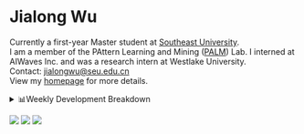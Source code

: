 #  Jialong Wu

Currently a first-year Master student at [Southeast University](https://www.seu.edu.cn/english/).<br>
I am a member of the PAttern Learning and Mining ([PALM](http://palm.seu.edu.cn/home.html)) Lab. I interned at AIWaves Inc. and was a research intern at Westlake University.<br>
Contact: jialongwu@seu.edu.cn<br>
View my [homepage](https://callanwu.github.io/) for more details.

<details><summary>📊Weekly Development Breakdown</summary>

<!--START_SECTION:waka-->

```txt
From: 27 March 2024 - To: 03 April 2024

Total Time: 3 hrs 11 mins

Python       2 hrs 8 mins    █████████████████░░░░░░░░   67.51 %
HTML         16 mins         ██░░░░░░░░░░░░░░░░░░░░░░░   08.49 %
JSON         12 mins         █▓░░░░░░░░░░░░░░░░░░░░░░░   06.75 %
Bash         11 mins         █▒░░░░░░░░░░░░░░░░░░░░░░░   05.89 %
SSH Config   8 mins          █░░░░░░░░░░░░░░░░░░░░░░░░   04.28 %
```

<!--END_SECTION:waka-->

[![wakatime](https://wakatime.com/badge/user/c6720b29-9431-4a60-bc9d-e1fb2b6bd65f.svg)](https://wakatime.com/@c6720b29-9431-4a60-bc9d-e1fb2b6bd65f)
</details>

[![](https://img.shields.io/badge/Google%20Scholar-4385FE.svg?&color=d6d6d6&style=flat-square&logo=google-scholar)](https://scholar.google.com/citations?user=6eg2m4YAAAAJ)
[![](https://img.shields.io/badge/dynamic/json?label=Citations&query=citationCount&url=https%3A%2F%2Fapi.semanticscholar.org%2Fgraph%2Fv1%2Fauthor%2F2240542238%3Ffields%3DcitationCount&style=flat-square&logo=semanticscholar&labelColor=gray&color=gray)](https://www.semanticscholar.org/author/Jialong-Wu/2240542238)
![](https://komarev.com/ghpvc/?username=callanwu)

